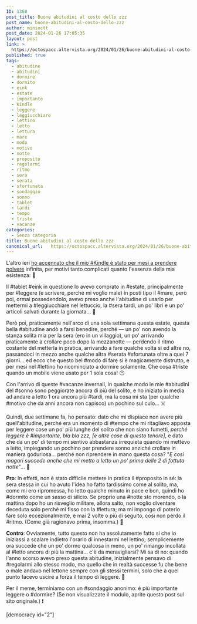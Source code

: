 ```yaml
---
ID: 1360
post_title: Buone abitudini al costo dello zzz
post_name: buone-abitudini-al-costo-dello-zzz
author: minioctt
post_date: 2024-01-26 17:05:35
layout: post
link: >
  https://octospacc.altervista.org/2024/01/26/buone-abitudini-al-costo-dello-zzz/
published: true
tags:
  - abitudine
  - abitudini
  - dormire
  - dormito
  - eink
  - estate
  - importante
  - Kindle
  - leggere
  - leggiucchiare
  - lettino
  - letto
  - lettura
  - mare
  - modo
  - motivo
  - notte
  - proposito
  - regolarmi
  - ritmo
  - sera
  - serata
  - sfortunata
  - sondaggio
  - sonno
  - tablet
  - tardi
  - tempo
  - triste
  - vacanze
categories:
  - Senza categoria
title: Buone abitudini al costo dello zzz
canonical_url:   https://octospacc.altervista.org/2024/01/26/buone-abitudini-al-costo-dello-zzz/
---
```

<!-- wp:paragraph -->
<p>L'altro ieri <a href="https://octospacc.altervista.org/2024/01/24/la-maledizione-dello-slitiolicio/">ho accennato che il mio #Kindle è stato per mesi a prendere polvere</a> infinita, per motivi tanto complicati quanto l'essenza della mia esistenza: 💨️</p>
<!-- /wp:paragraph -->

<!-- wp:paragraph -->
<p>Il #tablet #eink in questione lo avevo comprato in #estate, principalmente per #leggere (e scrivere, perché mi voglio male) in posti tipo il #mare, però poi, ormai possedendolo, avevo preso anche l'abitudine di usarlo per mettermi a #leggiucchiare nel lettuccio, la #sera tardi, un po' libri e un po' articoli salvati durante la giornata... 💌️</p>
<!-- /wp:paragraph -->

<!-- wp:paragraph -->
<p>Però poi, praticamente nell'arco di una sola settimana questa estate, questa bella #abitudine andò a farsi benedire, perché — un po' non avendo la stanza solita mia per la sera (ero in un villaggio), un po' arrivando praticamente a crollare poco dopo la mezzanotte — perdendo il ritmo costante del metterla in pratica, arrivando a fare qualche volta si ed altre no, passandoci in mezzo anche qualche altra #serata #sfortunata oltre a quei 7 giorni... ed ecco che questo bel #modo di fare si è magicamente distrutto, e per mesi nel #lettino ho ricominciato a dormire solamente. Che cosa #triste quando un mobile viene usato per 1 sola cosa! 😶️</p>
<!-- /wp:paragraph -->

<!-- wp:paragraph -->
<p>Con l'arrivo di queste #vacanze invernali, in qualche modo le mie #abitudini del #sonno sono peggiorate ancora di più del solito, e ho iniziato in media ad andare a letto 1 ora ancora più #tardi, ma la cosa mi sta (per qualche #motivo che da anni ancora non capisco) un pochino sul culo... ☠️</p>
<!-- /wp:paragraph -->

<!-- wp:paragraph -->
<p>Quindi, due settimane fa, ho pensato: dato che mi dispiace non avere più quell'abitudine, perché era un momento di #tempo che mi ritagliavo apposta per leggere cose un po' più lunghe del solito che non siano fumetti, <em>perché leggere è #importante, bla bla zzz, [e altre cose di questo tenore]</em>, e dato che da un po' di tempo mi sentivo abbastanza irrequieta quando mi mettevo a letto, impiegando un pochino per prendere sonno anziché crollare in maniera goduriosa... perché non riprendere in mano questa cosa? "<em>E così magari succede anche che mi metto a letto un po' prima delle 2 di fottuta notte</em>"... 👾️</p>
<!-- /wp:paragraph -->

<!-- wp:paragraph -->
<p><strong>Pro</strong>: In effetti, non è stato difficile mettere in pratica il #proposito in sé: la sera stessa in cui ho avuto l'idea ho fatto tardissimo come al solito, ma, come mi ero ripromessa, ho letto qualche minuto in pace e bon, quindi ho #dormito come un sasso di silicio. Se proprio una #notte sto morendo, o la mattina dopo ho un risveglio militare, allora salto, non voglio diventare deceduta solo perché mi fisso con la #lettura; ma mi impongo di poterlo fare solo eccezionalmente, e mai 2 volte o più di seguito, così non perdo il #ritmo. (Come già ragionavo prima, insomma.) 📖️</p>
<!-- /wp:paragraph -->

<!-- wp:paragraph -->
<p><strong>Contro</strong>: Ovviamente, tutto questo non ha assolutamente fatto si che io iniziassi a scalare indietro l'orario di innestarmi nel lettino; semplicemente ora succede che un po' dormo qualcosa in meno, un po' rimango incollata al #letto ancora di più la mattina... c'è da meravigliarsi? Mi sa di no: quando l'anno scorso avevo preso questa abitudine, inizialmente pensavo di #regolarmi allo stesso modo, ma quello che in realtà successe fu che bene o male andavo nel lettone sempre con gli stessi termini, solo che a quel punto facevo uscire a forza il tempo di leggere. 🤗️</p>
<!-- /wp:paragraph -->

<!-- wp:paragraph -->
<p>Per il meme, terminiamo con un #sondaggio anonimo: è più importante leggere o #dormire? (Se non visualizzate il modulo, aprite questo post sul sito originale.) ❗️</p>
<!-- /wp:paragraph -->

<!-- wp:paragraph -->
<p>[democracy id="2"]</p>
<!-- /wp:paragraph -->